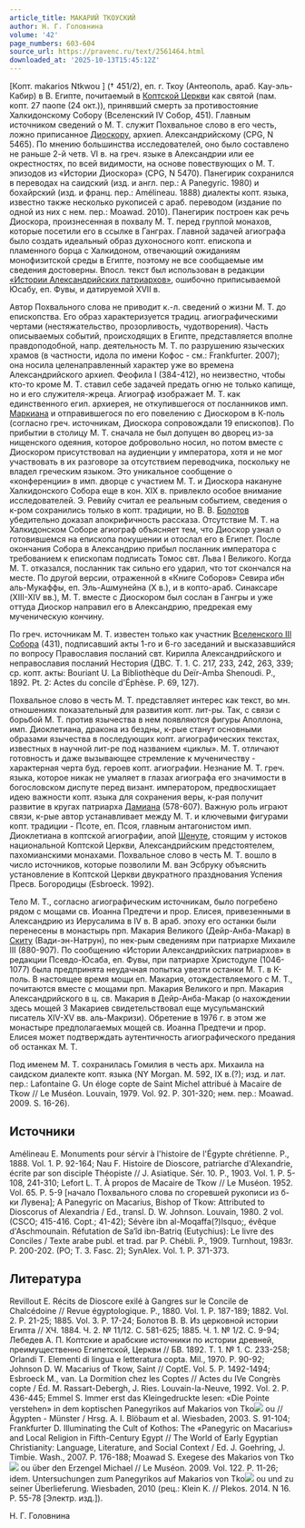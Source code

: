 ```yaml
---
article_title: МАКАРИЙ ТКОУСКИЙ
author: Н. Г. Головнина
volume: '42'
page_numbers: 603-604
source_url: https://pravenc.ru/text/2561464.html
downloaded_at: '2025-10-13T15:45:12Z'
---
```


[Копт. makarios Ntkwou
] († 451/2), 
еп. г. Ткоу (Антеополь, араб. Кау-эль-Кабир) в В. Египте, почитаемый в [Коптской Церкви](<https://pravenc.ru/text/Коптская Церковь.html>) как cвятой (пам. копт. 27 паопе (24 окт.)), принявший смерть за противостояние Халкидонскому Собору (Вселенский IV Собор, 451). Главным источником сведений о М. Т. служит Похвальное слово в его честь, ложно приписанное [Диоскору](https://pravenc.ru/text/Диоскор.html), архиеп. Александрийскому (CPG, N 5465). По мнению большинства исследователей, оно было составлено не раньше 2-й четв. VI в. на греч. языке в Александрии или ее окрестностях, по всей видимости, на основе повествующих о М. Т. эпизодов из «Истории Диоскора» (CPG, N 5470). Панегирик сохранился в переводах на саидский (изд. и англ. пер.: A Panegyric. 1980) и бохайрский (изд. и франц. пер.: Amélineau. 1888) диалекты копт. языка, известно также несколько рукописей с араб. переводом (издание по одной из них с нем. пер.: Moawad. 2010). Панегирик построен как речь Диоскора, произнесенная в похвалу М. Т. перед группой монахов, которые посетили его в cсылке в Ганграх. Главной задачей агиографа было создать идеальный образ духоносного копт. епископа и пламенного борца с Халкидоном, отвечающий ожиданиям монофизитской среды в Египте, поэтому не все сообщаемые им сведения достоверны. Впосл. текст был использован в редакции [«Истории Александрийских патриархов»](<https://pravenc.ru/text/ Истории Александрийских патриархов .html>), ошибочно приписываемой Юсабу, еп. Фувы, и датируемой XVII в.

Автор Похвального слова не приводит к.-л. сведений о жизни М. Т. до епископства. Его образ характеризуется традиц. агиографическими чертами (нестяжательство, прозорливость, чудотворения). Часть описываемых событий, происходящих в Египте, представляется вполне правдоподобной, напр. деятельность М. Т. по разрушению языческих храмов (в частности, идола по имени Кофос - см.: Frankfurter. 2007); она носила целенаправленный характер уже во времена Александрийского архиеп. Феофила I (384-412), но неизвестно, чтобы кто-то кроме М. Т. ставил себе задачей предать огню не только капище, но и его служителя-жреца. Агиограф изображает М. Т. как единственного егип. архиерея, не откупившегося от посланников имп. [Маркиана](https://pravenc.ru/text/Маркиана.html) и отправившегося по его повелению с Диоскором в К-поль (согласно греч. источникам, Диоскора сопровождали 19 епископов). По прибытии в столицу М. Т. сначала не был допущен во дворец из-за нищенского одеяния, которое добровольно носил, но потом вместе с Диоскором присутствовал на аудиенции у императора, хотя и не мог участвовать в их разговоре за отсутствием переводчика, поскольку не владел греческим языком. Это уникальное сообщение о «конференции» в имп. дворце с участием М. Т. и Диоскора накануне Халкидонского Cобора еще в кон. XIX в. привлекло особое внимание исследователей. Э. Ревийу считал ее реальным событием, сведения о к-ром сохранились только в копт. традиции, но В. В. [Болотов](https://pravenc.ru/text/БОЛОТОВ.html) убедительно доказал апокрифичность рассказа. Отсутствие М. Т. на Халкидонском Соборе агиограф объясняет тем, что Диоскор узнал о готовившемся на епископа покушении и отослал его в Египет. После окончания Собора в Александрию прибыл посланник императора с требованием к епископам подписать Томос свт. Льва I Великого. Когда М. Т. отказался, посланник так сильно его ударил, что тот скончался на месте. По другой версии, отраженной в «Книге Соборов» Севира ибн аль-Мукаффы, еп. Эль-Ашмунейна (X в.), и в копто-араб. Синаксаре (XIII-XIV вв.), М. Т. вместе с Диоскором был сослан в Гангры и уже оттуда Диоскор направил его в Александрию, предрекая ему мученическую кончину.

По греч. источникам М. Т. известен только как участник [Вселенского III Собора](<https://pravenc.ru/text/Вселенского III Собора.html>) (431), подписавший акты 1-го и 6-го заседаний и высказавшийся по вопросу Православия посланий свт. Кирилла Александрийского и неправославия посланий Нестория (ДВС. Т. 1. С. 217, 233, 242, 263, 339; ср. копт. акты: Bouriant U. La Bibliothèque du Deïr-Amba Shenoudi. P., 1892. Pt. 2: Actes du concile d'Éphèse. P. 69, 127).

Похвальное слово в честь М. Т. представляет интерес как текст, во мн. отношениях показательный для развития копт. лит-ры. Так, с связи с борьбой М. Т. против язычества в нем появляются фигуры Аполлона, имп. Диоклетиана, дракона из бездны, к-рые станут основными образами язычества в последующих копт. агиографических текстах, известных в научной лит-ре под названием «циклы». М. Т. отличают готовность и даже вызывающее стремление к мученичеству - характерная черта буд. героев копт. агиографии. Незнание М. Т. греч. языка, которое никак не умаляет в глазах агиографа его значимости в богословском диспуте перед визант. императором, предвосхищает идею важности копт. языка для сохранения веры, к-рая получит развитие в кругах патриарха [Дамиана](https://pravenc.ru/text/Дамиан.html) (578-607). Важную роль играют связи, к-рые автор устанавливает между М. Т. и ключевыми фигурами копт. традиции - Псоте, еп. Псоя, главным антагонистом имп. Диоклетиана в коптской агиографии, апой [Шенуте](https://pravenc.ru/text/Шенуте.html), стоящим у истоков национальной Коптской Церкви, Александрийским предстоятелем, пахомианскими монахами. Похвальное слово в честь М. Т. вошло в число источников, которые позволили М. ван Эсбруку объяснить установление в Коптской Церкви двукратного празднования Успения Пресв. Богородицы (Esbroeck. 1992).

Тело М. Т., согласно агиографическим источникам, было погребено рядом с мощами св. Иоанна Предтечи и прор. Елисея, привезенными в Александрию из Иерусалима в IV в. В араб. эпоху его останки были перенесены в монастырь прп. Макария Великого (Дейр-Анба-Макар) в [Скиту](https://pravenc.ru/text/Скит.html) (Вади-эн-Натрун), по нек-рым сведениям при патриархе Михаиле III (880-907). По сообщению «Истории Александрийских патриархов» в редакции Псевдо-Юсаба, еп. Фувы, при патриархе Христодуле (1046-1077) была предпринята неудачная попытка увезти останки М. Т. в К-поль. В настоящее время мощи еп. Макария, отождествляемого с М. Т., почитаются вместе с мощами прп. Макария Великого и прп. Макария Александрийского в ц. св. Макария в Дейр-Анба-Макар (о нахождении здесь мощей 3 Макариев свидетельствовал еще мусульманский писатель XIV-XV вв. аль-Макризи). Обретение в 1976 г. в этом же монастыре предполагаемых мощей св. Иоанна Предтечи и прор. Елисея может подтверждать аутентичность агиографического предания об останках М. Т.

Под именем М. Т. сохранилась Гомилия в честь арх. Михаила на саидском диалекте копт. языка (NY Morgan. М. 592, IX в.(?); изд. и лат. пер.: Lafontaine G. Un éloge copte de Saint Michel attribué à Macaire de Tkow // Le Muséon. Louvain, 1979. Vol. 92. P. 301-320; нем. пер.: Moawad. 2009. S. 16-26).

## Источники

Amélineau E. Monuments pour sérvir à l'histoire de l'Égypte chrétienne. P., 1888. Vol. 1. P. 92-164; Nau F. Histoire de Dioscore, patriarche d'Alexandrie, écrite par son disciple Théopiste // J. Asiatique. Sér. 10. P., 1903. Vol. 1. P. 5-108, 241-310; Lefort L. T. À propos de Macaire de Tkow // Le Muséon. 1952. Vol. 65. P. 5-9 [начало Похвального слова по сгоревшей рукописи из б-ки Лувена]; A Panegyric on Macarius, Bishop of Tkow: Attributed to Dioscorus of Alexandria / Ed., transl. D. W. Johnson. Louvain, 1980. 2 vol. (CSCO; 415-416. Copt.; 41-42); Sévère ibn al-Moqaffa(?)lsquo;, évêque d'Aschmounain. Réfutation de Sa‘îd ibn-Batriq (Eutychius): Le livre des Conciles / Texte arabe publ. et trad. par P. Chébli. P., 1909. Turnhout, 1983r. P. 200-202. (PO; T. 3. Fasc. 2); SynAlex. Vol. 1. P. 371-373.

## Литература

Revillout E. Récits de Dioscore exilé à Gangres sur le Concile de Chalcédoine // Revue égyptologique. P., 1880. Vol. 1. P. 187-189; 1882. Vol. 2. P. 21-25; 1885. Vol. 3. P. 17-24; Болотов В. В. Из церковной истории Египта // ХЧ. 1884. Ч. 2. № 11/12. С. 581-625; 1885. Ч. 1. № 1/2. С. 9-94; Лебедев А. П. Коптские и арабские источники по истории древней, преимущественно Египетской, Церкви // БВ. 1892. Т. 1. № 1. С. 233-258; Orlandi T. Elementi di lingua e letteratura copta. Mil., 1970. P. 90-92; Johnson D. W. Macarius of Tkow, Saint // CoptE. Vol. 5. P. 1492-1494; Esbroeck M., van. La Dormition chez les Coptes // Actes du IVe Congrès copte / Éd. M. Rassart-Debergh, J. Ries. Louvain-la-Neuve, 1992. Vol. 2. P. 436-445; Emmel S. Immer erst das Kleingedruckte lesen: «Die Pointe verstehen» in dem koptischen Panegyrikos auf Makarios von Tko![](https://pravenc.ru/char/26150/x5cx5c/image.png) ou // Ägypten - Münster / Hrsg. A. I. Blöbaum et al. Wiesbaden, 2003. S. 91-104; Frankfurter D. Illuminating the Cult of Kothos: The «Panegyric on Macarius» and Local Religion in Fifth-Century Egypt // The World of Early Egyptian Christianity: Language, Literature, and Social Context / Ed. J. Goehring, J. Timbie. Wash., 2007. P. 176-188; Moawad S. Exegese des Makarios von Tko![](https://pravenc.ru/char/26150/x5cx5c/image.png) ou über den Erzengel Michael // Le Muséon. 2009. Vol. 122. P. 11-26; idem. Untersuchungen zum Panegyrikos auf Makarios von Tko![](https://pravenc.ru/char/26150/x5cx5c/image.png) ou und zu seiner Überlieferung. Wiesbaden, 2010 (рец.: Klein K. // Plekos. 2014. N 16. P. 55-78 [Электр. изд.]).

Н. Г. Головнина
